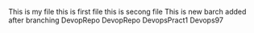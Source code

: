 This is my file
this is first file
this is secong file
This is new barch added after branching
DevopRepo
DevopRepo
DevopsPract1
Devops97
